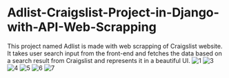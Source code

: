 # Adlist-Craigslist-Project-in-Django-with-API-Web-Scrapping
This project named Adlist is made with web scrapping of Craigslist website. 
It takes user search input from the front-end and fetches the data based on a search result from Craigslist and represents it in a beautiful UI. 
![1](https://user-images.githubusercontent.com/60030361/127400661-eecd36ff-2a0c-477b-a320-966a3204177a.JPG)
![3](https://user-images.githubusercontent.com/60030361/127400682-09aa5192-7e24-480b-bf3f-4a47ef7570fc.JPG)
![4](https://user-images.githubusercontent.com/60030361/127400696-a23e8d18-a976-4d1a-86f0-957216ad3d61.JPG)
![5](https://user-images.githubusercontent.com/60030361/127400708-1730f4e0-50fc-43fd-ab94-b76aaec8caa2.JPG)
![6](https://user-images.githubusercontent.com/60030361/127400715-0b469caf-28bc-40fb-89c2-5a346139e47d.JPG)
![7](https://user-images.githubusercontent.com/60030361/127400717-884ae8f9-8fb8-4891-97ef-935199eabcff.JPG)
